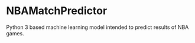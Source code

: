 # NBAMatchPredictor
Python 3 based machine learning model intended to predict results of NBA games. 
